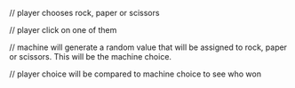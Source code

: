 // player chooses rock, paper or scissors

// player click on one of them

// machine will generate a random value that will be assigned to rock, paper or scissors. This will be the machine choice.

// player choice will be compared to machine choice to see who won
